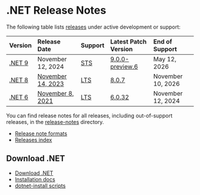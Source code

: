 # .NET Release Notes

The following table lists [releases](../releases.md) under active development or support:

|  Version  | Release Date | Support | Latest Patch Version | End of Support |
| :-- | :-- | :-- | :-- | :-- |
| [.NET 9](9.0/README.md) | November 12, 2024 | [STS][policies] | [9.0.0-preview.6][9.0.0-preview.6] | May 12, 2026 |
| [.NET 8](8.0/README.md) | [November 14, 2023](https://devblogs.microsoft.com/dotnet/announcing-dotnet-8/) | [LTS][policies] | [8.0.7][8.0.7] | November 10, 2026 |
| [.NET 6](6.0/README.md) | [November 8, 2021](https://devblogs.microsoft.com/dotnet/announcing-net-6/) | [LTS][policies] | [6.0.32][6.0.32]  | November 12, 2024 |

You can find release notes for all releases, including out-of-support releases, in the [release-notes](.) directory.

[9.0.0-preview.6]: 9.0/preview/preview6/9.0.0-preview.6.md
[8.0.7]: 8.0/8.0.7/8.0.7.md
[6.0.32]: 6.0/6.0.32/6.0.32.md

* [Release note formats](./formats.md)
* [Releases index][releases-index.json]

## Download .NET

* [Download .NET](https://dotnet.microsoft.com/download/dotnet)
* [Installation docs](https://learn.microsoft.com/dotnet/core/install/)
* [dotnet-install scripts](https://learn.microsoft.com/dotnet/core/tools/dotnet-install-script)

[releases-index.json]: https://dotnetcli.blob.core.windows.net/dotnet/release-metadata/releases-index.json
[policies]: ../release-policies.md
